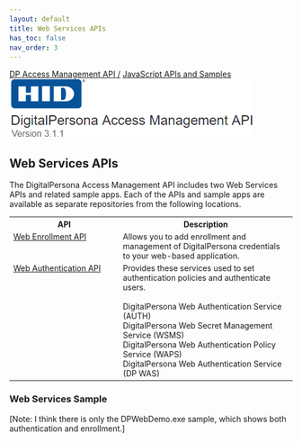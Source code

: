 ```yaml
---
layout: default
title: Web Services APIs
has_toc: false
nav_order: 3
---
```

[DP Access Management API /](https://lenhodgeman.github.io/DP-Access-Management-API/) [JavaScript APIs and Samples](https://lenhodgeman.github.io/DP-Access-Management-API/docs/web-services-api.html)   
![](assets/HID-logo.png)  
## Web Services APIs

The DigitalPersona Access Management API includes two Web Services APIs and related  sample apps. Each of the APIs and sample apps are available as separate repositories from the following locations.

<table style="width:100%;margin-left:auto;margin-right:auto;">
  <tr>
    <th style="width:181px">API</th>
    <th>Description</th>
  </tr>
  <tr>
    <td valign="top"><A HREF="https://lenhodgeman.github.io/web-enrollment-api/">Web Enrollment API</A></td>
    <td>Allows you to add enrollment and management of DigitalPersona credentials to your web-based application.</td>
  </tr>
  <tr>
    <td  valign="top"><A HREF="https://lenhodgeman.github.io/web-authentication-api/">Web Authentication API</A></td>
    <td> Provides these services used to set authentication policies and authenticate users.<BR><BR>
    DigitalPersona Web Authentication Service (AUTH)<br>
    DigitalPersona Web Secret Management Service (WSMS)<br>
    DigitalPersona Web Authentication Policy Service (WAPS)<br>
    DigitalPersona Web Authentication Service (DP WAS)</td>
  </tr>
</table>  

### Web Services Sample  
[Note: I think there is only the DPWebDemo.exe sample, which shows both authentication and enrollment.]
